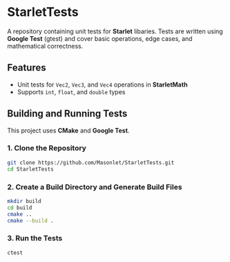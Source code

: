 # StarletTests
A repository containing unit tests for **Starlet** libaries. Tests are written using **Google Test** (gtest) and cover basic operations, edge cases, and mathematical correctness.

## Features
- Unit tests for `Vec2`, `Vec3`, and `Vec4` operations in **StarletMath**
- Supports `int`, `float`, and `double` types

## Building and Running Tests
This project uses **CMake** and **Google Test**.

### 1. Clone the Repository
```bash
git clone https://github.com/Masonlet/StarletTests.git
cd StarletTests
```

### 2. Create a Build Directory and Generate Build Files
```bash
mkdir build
cd build
cmake ..
cmake --build .
```

### 3. Run the Tests
```bash
ctest
```
